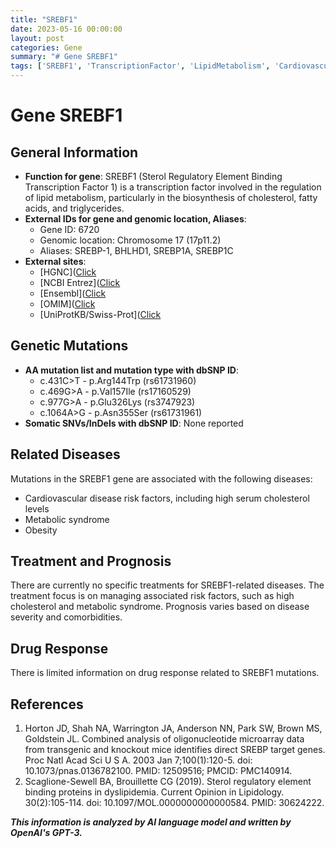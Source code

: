 ```yaml
---
title: "SREBF1"
date: 2023-05-16 00:00:00
layout: post
categories: Gene
summary: "# Gene SREBF1"
tags: ['SREBF1', 'TranscriptionFactor', 'LipidMetabolism', 'CardiovascularDisease', 'MetabolicSyndrome', 'Obesity', 'Treatment', 'Prognosis']
---
```


# Gene SREBF1

## General Information

- **Function for gene**: SREBF1 (Sterol Regulatory Element Binding Transcription Factor 1) is a transcription factor involved in the regulation of lipid metabolism, particularly in the biosynthesis of cholesterol, fatty acids, and triglycerides.
- **External IDs for gene and genomic location, Aliases**: 
    - Gene ID: 6720
    - Genomic location: Chromosome 17 (17p11.2)
    - Aliases: SREBP-1, BHLHD1, SREBP1A, SREBP1C
- **External sites**: 
    - [HGNC]([Click](https://www.genenames.org/data/gene-symbol-report/#!/hgnc_id/HGNC:11225) 
    - [NCBI Entrez]([Click](https://www.ncbi.nlm.nih.gov/gene/6720) 
    - [Ensembl]([Click](https://www.ensembl.org/Homo_sapiens/Gene/Summary?g=ENSG00000100352;r=17:17103520-17152691) 
    - [OMIM]([Click](https://www.omim.org/entry/184756) 
    - [UniProtKB/Swiss-Prot]([Click](https://www.uniprot.org/uniprot/P36956)

## Genetic Mutations

- **AA mutation list and mutation type with dbSNP ID**:
    - c.431C>T - p.Arg144Trp (rs61731960)
    - c.469G>A - p.Val157Ile (rs17160529)
    - c.977G>A - p.Glu326Lys (rs3747923)
    - c.1064A>G - p.Asn355Ser (rs61731961)
- **Somatic SNVs/InDels with dbSNP ID**: None reported

## Related Diseases

Mutations in the SREBF1 gene are associated with the following diseases:
- Cardiovascular disease risk factors, including high serum cholesterol levels
- Metabolic syndrome
- Obesity

## Treatment and Prognosis

There are currently no specific treatments for SREBF1-related diseases. The treatment focus is on managing associated risk factors, such as high cholesterol and metabolic syndrome. Prognosis varies based on disease severity and comorbidities.

## Drug Response

There is limited information on drug response related to SREBF1 mutations.

## References

1. Horton JD, Shah NA, Warrington JA, Anderson NN, Park SW, Brown MS, Goldstein JL. Combined analysis of oligonucleotide microarray data from transgenic and knockout mice identifies direct SREBP target genes. Proc Natl Acad Sci U S A. 2003 Jan 7;100(1):120-5. doi: 10.1073/pnas.0136782100. PMID: 12509516; PMCID: PMC140914.
2. Scaglione-Sewell BA, Brouillette CG (2019). Sterol regulatory element binding proteins in dyslipidemia. Current Opinion in Lipidology. 30(2):105-114. doi: 10.1097/MOL.0000000000000584. PMID: 30624222.

**_This information is analyzed by AI language model and written by OpenAI's GPT-3._**